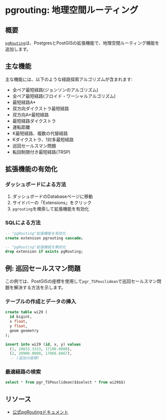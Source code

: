 # pgrouting: 地理空間ルーティング

## 概要

[`pgRouting`](http://pgrouting.org)は、PostgresとPostGISの拡張機能で、地理空間ルーティング機能を追加します。

## 主な機能

主な機能には、以下のような経路探索アルゴリズムが含まれます:

- 全ペア最短経路(ジョンソンのアルゴリズム)
- 全ペア最短経路(フロイド・ワーシャルアルゴリズム)
- 最短経路A*
- 双方向ダイクストラ最短経路
- 双方向A*最短経路
- 最短経路ダイクストラ
- 運転距離
- K最短経路、複数の代替経路
- Kダイクストラ、1対多最短経路
- 巡回セールスマン問題
- 転回制限付き最短経路(TRSP)

## 拡張機能の有効化

### ダッシュボードによる方法
1. ダッシュボードのDatabaseページに移動
2. サイドバーの「Extensions」をクリック
3. `pgrouting`を検索して拡張機能を有効化

### SQLによる方法
```sql
-- "pgRouting"拡張機能を有効化
create extension pgrouting cascade;

-- "pgRouting"拡張機能を無効化
drop extension if exists pgRouting;
```

## 例: 巡回セールスマン問題

この例では、PostGISの座標を使用して`pgr_TSPeuclidean`で巡回セールスマン問題を解決する方法を示します。

### テーブルの作成とデータの挿入
```sql
create table wi29 (
  id bigint,
  x float,
  y float,
  geom geometry
);

insert into wi29 (id, x, y) values
  (1, 20833.3333, 17100.0000),
  (2, 20900.0000, 17066.6667),
  -- (追加の座標)
```

### 最適経路の検索
```sql
select * from pgr_TSPeuclidean($$select * from wi29$$)
```

## リソース

- [公式pgRoutingドキュメント](https://docs.pgrouting.org/latest/en/index.html)

